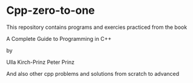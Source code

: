 # Cpp-zero-to-one

This repository contains programs and exercies practiced from the book

A Complete Guide to
Programming in C++

by

Ulla Kirch-Prinz
Peter Prinz

And  also other cpp problems and solutions from scratch to advanced
